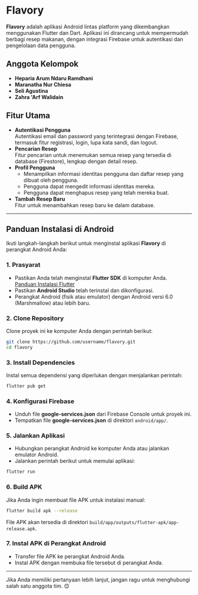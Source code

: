 # Flavory

**Flavory** adalah aplikasi Android lintas platform yang dikembangkan menggunakan Flutter dan Dart. Aplikasi ini dirancang untuk mempermudah berbagi resep makanan, dengan integrasi Firebase untuk autentikasi dan pengelolaan data pengguna.

## Anggota Kelompok
- **Heparia Arum Ndaru Ramdhani**  
- **Maranatha Nur Chiesa**  
- **Seli Agustina**  
- **Zahra 'Arf Walidain**

## Fitur Utama
- **Autentikasi Pengguna**  
  Autentikasi email dan password yang terintegrasi dengan Firebase, termasuk fitur registrasi, login, lupa kata sandi, dan logout.  
- **Pencarian Resep**  
  Fitur pencarian untuk menemukan semua resep yang tersedia di database (Firestore), lengkap dengan detail resep.  
- **Profil Pengguna**  
  - Menampilkan informasi identitas pengguna dan daftar resep yang dibuat oleh pengguna.  
  - Pengguna dapat mengedit informasi identitas mereka.  
  - Pengguna dapat menghapus resep yang telah mereka buat.  
- **Tambah Resep Baru**  
  Fitur untuk menambahkan resep baru ke dalam database.

---

## Panduan Instalasi di Android

Ikuti langkah-langkah berikut untuk menginstal aplikasi **Flavory** di perangkat Android Anda:

### 1. **Prasyarat**
- Pastikan Anda telah menginstal **Flutter SDK** di komputer Anda.  
  [Panduan Instalasi Flutter](https://flutter.dev/docs/get-started/install)  
- Pastikan **Android Studio** telah terinstal dan dikonfigurasi.  
- Perangkat Android (fisik atau emulator) dengan Android versi 6.0 (Marshmallow) atau lebih baru.  

### 2. **Clone Repository**
Clone proyek ini ke komputer Anda dengan perintah berikut:
```bash
git clone https://github.com/username/flavory.git
cd flavory
```

### 3. **Install Dependencies**
Instal semua dependensi yang diperlukan dengan menjalankan perintah:
```bash
flutter pub get
```

### 4. **Konfigurasi Firebase**
- Unduh file **google-services.json** dari Firebase Console untuk proyek ini.  
- Tempatkan file **google-services.json** di direktori `android/app/`.

### 5. **Jalankan Aplikasi**
- Hubungkan perangkat Android ke komputer Anda atau jalankan emulator Android.  
- Jalankan perintah berikut untuk memulai aplikasi:
```bash
flutter run
```

### 6. **Build APK**
Jika Anda ingin membuat file APK untuk instalasi manual:
```bash
flutter build apk --release
```
File APK akan tersedia di direktori `build/app/outputs/flutter-apk/app-release.apk`.

### 7. **Instal APK di Perangkat Android**
- Transfer file APK ke perangkat Android Anda.  
- Instal APK dengan membuka file tersebut di perangkat Anda.  

---

Jika Anda memiliki pertanyaan lebih lanjut, jangan ragu untuk menghubungi salah satu anggota tim. 😊
